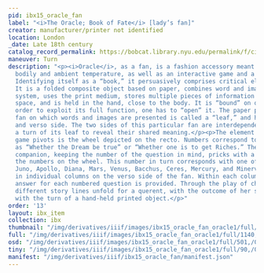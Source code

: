 ```yaml
---
pid: ibx15_oracle_fan
label: "<i>The Oracle; Book of Fate</i> [lady’s fan]"
creator: manufacturer/printer not identified
location: London
_date: Late 18th century
catalog_record_permalink: https://bobcat.library.nyu.edu/permalink/f/ci13eu/nyu_aleph007533918
maneuver: Turn
description: "<p><i>Oracle</i>, as a fan, is a fashion accessory meant to regulate
  bodily and ambient temperature, as well as an interactive game and a book-like object.
  Identifying itself as a “book,” it persuasively comprises critical elements of one.
  It is a folded composite object based on paper, combines word and image in its representational
  system, uses the print medium, stores multiple pieces of information in one compact
  space, and is held in the hand, close to the body. It is “bound” on one end. In
  order to exploit its full function, one has to “open” it. The paper portion of the
  fan on which words and images are presented is called a “leaf,” and has a recto
  and verso side. The two sides of this particular fan are interdependent and require
  a turn of its leaf to reveal their shared meaning.</p><p>The element on which the
  game pivots is the wheel depicted on the recto. Numbers correspond to such questions
  as “Whether the Dream be true” or “Whether one is to get Riches.” The fan owner’s
  companion, keeping the number of the question in mind, pricks with a pin one of
  the numbers on the wheel. This number in turn corresponds with one of the deities–Jupiter,
  Juno, Apollo, Diana, Mars, Venus, Bacchus, Ceres, Mercury, and Minerva–residing
  in individual columns on the verso side of the fan. Within each column, a numbered
  answer for each numbered question is provided. Through the play of chance and fortune,
  different story lines unfold for a querent, with the outcome of her story revealed
  with the turn of a hand-held printed object.</p>"
order: '13'
layout: ibx_item
collection: ibx
thumbnail: "/img/derivatives/iiif/images/ibx15_oracle_fan_oracle1/full/250,/0/default.jpg"
full: "/img/derivatives/iiif/images/ibx15_oracle_fan_oracle1/full/1140,/0/default.jpg"
osd: "/img/derivatives/iiif/images/ibx15_oracle_fan_oracle1/full/501,/0/default.jpg"
tiny: "/img/derivatives/iiif/images/ibx15_oracle_fan_oracle1/full/90,/0/default.jpg"
manifest: "/img/derivatives/iiif/ibx15_oracle_fan/manifest.json"
---
```

